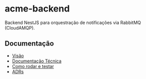 # acme-backend

Backend NestJS para orquestração de notificações via RabbitMQ (CloudAMQP).

## Documentação

- [Visão](./docs/vision.md)
- [Documentação Técnica](./docs/technical.md)
- [Como rodar e testar](./docs/how-to-run.md)
- [ADRs](./docs/adr/)
